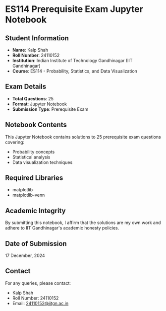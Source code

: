 # ES114 Prerequisite Exam Jupyter Notebook

## Student Information
- **Name**: Kalp Shah
- **Roll Number**: 24110152
- **Institution**: Indian Institute of Technology Gandhinagar (IIT Gandhinagar)
- **Course**: ES114 - Probability, Statistics, and Data Visualization

## Exam Details
- **Total Questions**: 25
- **Format**: Jupyter Notebook
- **Submission Type**: Prerequisite Exam

## Notebook Contents
This Jupyter Notebook contains solutions to 25 prerequisite exam questions covering:
- Probability concepts
- Statistical analysis
- Data visualization techniques

## Required Libraries
- matplotlib
- matplotlib-venn

## Academic Integrity
By submitting this notebook, I affirm that the solutions are my own work and adhere to IIT Gandhinagar's academic honesty policies.

## Date of Submission
17 December, 2024

## Contact
For any queries, please contact:
- Kalp Shah
- Roll Number: 24110152
- Email: 24110152@iitgn.ac.in